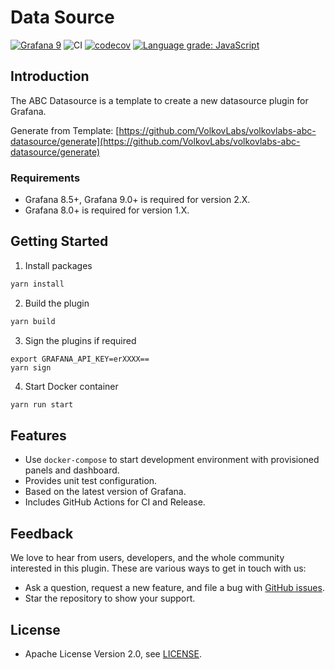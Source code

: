 # Data Source

[![Grafana 9](https://img.shields.io/badge/Grafana-9.0.0-orange)](https://www.grafana.com)
![CI](https://github.com/volkovlabs/volkovlabs-abc-datasource/workflows/CI/badge.svg)
[![codecov](https://codecov.io/gh/VolkovLabs/volkovlabs-abc-datasource/branch/main/graph/badge.svg?token=2W9VR0PG5N)](https://codecov.io/gh/VolkovLabs/volkovlabs-abc-datasource)
[![Language grade: JavaScript](https://img.shields.io/lgtm/grade/javascript/g/VolkovLabs/volkovlabs-abc-datasource.svg?logo=lgtm&logoWidth=18)](https://lgtm.com/projects/g/VolkovLabs/volkovlabs-abc-datasource/context:javascript)

## Introduction

The ABC Datasource is a template to create a new datasource plugin for Grafana.

Generate from Template: [https://github.com/VolkovLabs/volkovlabs-abc-datasource/generate](https://github.com/VolkovLabs/volkovlabs-abc-datasource/generate)

### Requirements

- Grafana 8.5+, Grafana 9.0+ is required for version 2.X.
- Grafana 8.0+ is required for version 1.X.

## Getting Started

1. Install packages

```bash
yarn install
```

2. Build the plugin

```bash
yarn build
```

3. Sign the plugins if required

```
export GRAFANA_API_KEY=erXXXX==
yarn sign
```

4. Start Docker container

```bash
yarn run start
```

## Features

- Use `docker-compose` to start development environment with provisioned panels and dashboard.
- Provides unit test configuration.
- Based on the latest version of Grafana.
- Includes GitHub Actions for CI and Release.

## Feedback

We love to hear from users, developers, and the whole community interested in this plugin. These are various ways to get in touch with us:

- Ask a question, request a new feature, and file a bug with [GitHub issues](https://github.com/volkovlabs/volkovlabs-abc-datasource/issues/new/choose).
- Star the repository to show your support.

## License

- Apache License Version 2.0, see [LICENSE](https://github.com/volkovlabs/volkovlabs-abc-datasource/blob/main/LICENSE).
